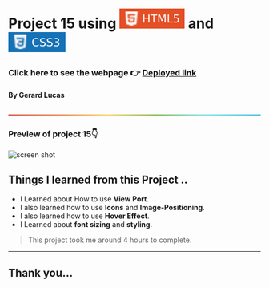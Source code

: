 
# Project 15 using ![html](./assets/images/68747470733a2f2f696d672e736869656c64732e696f2f62616467652f2d48544d4c352d4533344632363f7374796c653d666c61742d737175617265266c6f676f3d68746d6c35266c6f676f436f6c6f723d7768697465.svg) and ![html](./assets/images/css.svg)

### Click here to see the webpage 👉 [Deployed link](https://ubiquitous-syrniki-85ec75.netlify.app/)

#### By Gerard Lucas
![line](./assets/images/rainbow.png)

### Preview of project 15👇

![screen shot](./assets/images/sc.png)
## **Things I learned from this Project ..**

- I Learned about How to use **View Port**.
- I also learned how to use **Icons** and **Image-Positioning**.
- I also learned how to use **Hover Effect**.
- I Learned about **font sizing** and **styling**.

> This project took me around 4 hours to complete.

****

## Thank you...



